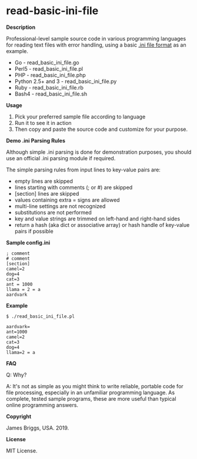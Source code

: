 # read-basic-ini-file

**Description**

Professional-level sample source code in various programming languages for reading text files with error handling, using a basic [.ini file format](https://en.wikipedia.org/wiki/INI_file) as an example.

* Go - read_basic_ini_file.go
* Perl5 - read_basic_ini_file.pl
* PHP - read_basic_ini_file.php
* Python 2.5+ and 3 - read_basic_ini_file.py
* Ruby - read_basic_ini_file.rb
* Bash4 - read_basic_ini_file.sh

**Usage**

1. Pick your preferred sample file according to language
2. Run it to see it in action
3. Then copy and paste the source code and customize for your purpose.

**Demo .ini Parsing Rules**

Although simple .ini parsing is done for demonstration purposes, you
should use an official .ini parsing module if required.

The simple parsing rules from input lines to key-value pairs are:

* empty lines are skipped
* lines starting with comments (; or #) are skipped
* [section] lines are skipped
* values containing extra = signs are allowed
* multi-line settings are not recognized
* substitutions are not performed
* key and value strings are trimmed on left-hand and right-hand sides
* return a hash (aka dict or associative array) or hash handle of key-value pairs if possible

**Sample config.ini**

```
; comment
# comment
[section]
camel=2
dog=4
cat=3
ant = 1000
llama = 2 = a
aardvark
```

**Example**

```
$ ./read_basic_ini_file.pl

aardvark=
ant=1000
camel=2
cat=3
dog=4
llama=2 = a
```

**FAQ**

Q: Why?

A: It's not as simple as you might think to write reliable, portable code for file processing, especially in an unfamiliar programming language. As complete, tested sample programs, these are more useful than typical online programming answers.

**Copyright**

James Briggs, USA. 2019.

**License**

MIT License.
